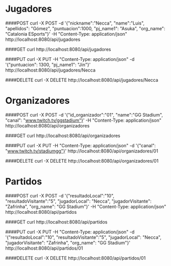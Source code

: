 # Jugadores

####POST
curl -X POST -d '{"nickname":"Necca", "name":"Luis", "apellidos": "Gómez", "puntuacion":1000, "pj_name1": "Asuka", "org_name": "Catalonia ESports"}' -H "Content-Type: application/json" http://localhost:8080/api/jugadores

####GET
curl http://localhost:8080/api/jugadores

####PUT
curl -X PUT -H "Content-Type: application/json" -d '{"puntuacion": 1300, "pj_name1": "Jin"}' http://localhost:8080/api/jugadores/Necca

####DELETE
curl -X DELETE http://localhost:8080/api/jugadores/Necca


# Organizadores

####POST
curl -X POST -d '{"id_organizador":"01", "name":"GG Stadium", "canal": "www.twitch.tv/ggstadium"}' -H "Content-Type: application/json" http://localhost:8080/api/organizadores

####GET
curl http://localhost:8080/api/organizadores

####PUT
curl -X PUT -H "Content-Type: application/json" -d '{"canal": "www.twitch.tv/stadiumgg"}' http://localhost:8080/api/organizadores/01

####DELETE
curl -X DELETE http://localhost:8080/api/organizadores/01


# Partidos

####POST
curl -X POST -d '{"resultadoLocal":"10", "resultadoVisitante":"5", "jugadorLocal": "Necca", "jugadorVisitante": "Zafrinha", "org_name": "GG Stadium"}' -H "Content-Type: application/json" http://localhost:8080/api/partidos

####GET
curl http://localhost:8080/api/partidos

####PUT
curl -X PUT -H "Content-Type: application/json" -d '{"resultadoLocal":"10", "resultadoVisitante":"5", "jugadorLocal": "Necca", "jugadorVisitante": "Zafrinha", "org_name": "GG Stadium"}' http://localhost:8080/api/partidos/01

####DELETE
curl -X DELETE http://localhost:8080/api/partidos/01
